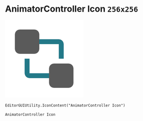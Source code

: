 # AnimatorController Icon `256x256`
<img src="/img/AnimatorController%20Icon.png" width=256 height=256>

``` CSharp
EditorGUIUtility.IconContent("AnimatorController Icon")
```
```
AnimatorController Icon
```
